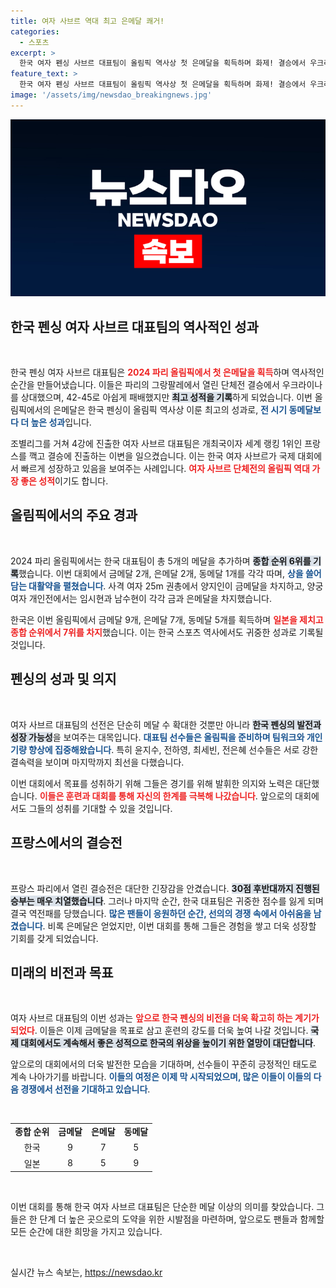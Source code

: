 ```yaml
---
title: 여자 사브르 역대 최고 은메달 쾌거!
categories:
  - 스포츠
excerpt: >
  한국 여자 펜싱 사브르 대표팀이 올림픽 역사상 첫 은메달을 획득하며 화제! 결승에서 우크라이나에 아쉽게 패했지만, 4강에서 세계 1위 프랑스를 꺾은 이변은 감동의 순간. 총 금메달 9개로 종합 6위, 한국의 기적이 계속됩니다!
feature_text: >
  한국 여자 펜싱 사브르 대표팀이 올림픽 역사상 첫 은메달을 획득하며 화제! 결승에서 우크라이나에 아쉽게 패했지만, 4강에서 세계 1위 프랑스를 꺾은 이변은 감동의 순간. 총 금메달 9개로 종합 6위, 한국의 기적이 계속됩니다!
image: '/assets/img/newsdao_breakingnews.jpg'
---
```


<p><img src="/assets/img/newsdao_breakingnews.jpg" alt="bookingtag 속보" /></p>

<h2 data-ke-size="size26">한국 펜싱 여자 사브르 대표팀의 역사적인 성과</h2>

<p data-ke-size="size16">&nbsp;</p>

<p>한국 펜싱 여자 사브르 대표팀은 <b><span style="color: #ee2323;">2024 파리 올림픽에서 첫 은메달을 획득</span></b>하며 역사적인 순간을 만들어냈습니다. 이들은 파리의 그랑팔레에서 열린 단체전 결승에서 우크라이나를 상대했으며, 42-45로 아쉽게 패배했지만 <b><span style="background-color: #21538527;">최고 성적을 기록</span></b>하게 되었습니다. 이번 올림픽에서의 은메달은 한국 펜싱이 올림픽 역사상 이룬 최고의 성과로, <b><span style="color: #1a5490;">전 시기 동메달보다 더 높은 성과</span></b>입니다. </p>

<p>조별리그를 거쳐 4강에 진출한 여자 사브르 대표팀은 개최국이자 세계 랭킹 1위인 프랑스를 깩고 결승에 진출하는 이변을 일으켰습니다. 이는 한국 여자 사브르가 국제 대회에서 빠르게 성장하고 있음을 보여주는 사례입니다. <b><span style="color: #ee2323;">여자 사브르 단체전의 올림픽 역대 가장 좋은 성적</span></b>이기도 합니다. </p>

<h2 data-ke-size="size26">올림픽에서의 주요 경과</h2>

<p data-ke-size="size16">&nbsp;</p>

<p>2024 파리 올림픽에서는 한국 대표팀이 총 5개의 메달을 추가하며 <b><span style="background-color: #21538527;">종합 순위 6위를 기록</span></b>했습니다. 이번 대회에서 금메달 2개, 은메달 2개, 동메달 1개를 각각 따며, <b><span style="color: #1a5490;">상을 쓸어담는 대활약을 펼쳤습니다</span></b>. 사격 여자 25m 권총에서 양지인이 금메달을 차지하고, 양궁 여자 개인전에서는 임시현과 남수현이 각각 금과 은메달을 차지했습니다. </p>

<p>한국은 이번 올림픽에서 금메달 9개, 은메달 7개, 동메달 5개를 획득하며 <b><span style="color: #ee2323;">일본을 제치고 종합 순위에서 7위를 차지</span></b>했습니다. 이는 한국 스포츠 역사에서도 귀중한 성과로 기록될 것입니다. </p>

<h2 data-ke-size="size26">펜싱의 성과 및 의지</h2>

<p data-ke-size="size16">&nbsp;</p>

<p>여자 사브르 대표팀의 선전은 단순히 메달 수 확대한 것뿐만 아니라 <b><span style="background-color: #21538527;">한국 펜싱의 발전과 성장 가능성</span></b>을 보여주는 대목입니다. <b><span style="color: #1a5490;">대표팀 선수들은 올림픽을 준비하며 팀워크와 개인 기량 향상에 집중해왔습니다</span></b>. 특히 윤지수, 전하영, 최세빈, 전은혜 선수들은 서로 강한 결속력을 보이며 마지막까지 최선을 다했습니다. </p>

<p>이번 대회에서 목표를 성취하기 위해 그들은 경기를 위해 발휘한 의지와 노력은 대단했습니다. <b><span style="color: #ee2323;">이들은 훈련과 대회를 통해 자신의 한계를 극복해 나갔습니다</span></b>. 앞으로의 대회에서도 그들의 성취를 기대할 수 있을 것입니다. </p>

<h2 data-ke-size="size26">프랑스에서의 결승전</h2>

<p data-ke-size="size16">&nbsp;</p>

<p>프랑스 파리에서 열린 결승전은 대단한 긴장감을 안겼습니다. <b><span style="background-color: #21538527;">30점 후반대까지 진행된 승부는 매우 치열했습니다</span></b>. 그러나 마지막 순간, 한국 대표팀은 귀중한 점수를 잃게 되며 결국 역전패를 당했습니다. <b><span style="color: #1a5490;">많은 팬들이 응원하던 순간, 선의의 경쟁 속에서 아쉬움을 남겼습니다</span></b>. 비록 은메달은 얻었지만, 이번 대회를 통해 그들은 경험을 쌓고 더욱 성장할 기회를 갖게 되었습니다. </p>

<h2 data-ke-size="size26">미래의 비전과 목표</h2>

<p data-ke-size="size16">&nbsp;</p>

<p>여자 사브르 대표팀의 이번 성과는 <b><span style="color: #ee2323;">앞으로 한국 펜싱의 비전을 더욱 확고히 하는 계기가 되었다</span></b>. 이들은 이제 금메달을 목표로 삼고 훈련의 강도를 더욱 높여 나갈 것입니다. <b><span style="background-color: #21538527;">국제 대회에서도 계속해서 좋은 성적으로 한국의 위상을 높이기 위한 열망이 대단합니다</span></b>. </p>

<p>앞으로의 대회에서의 더욱 발전한 모습을 기대하며, 선수들이 꾸준히 긍정적인 태도로 계속 나아가기를 바랍니다. <b><span style="color: #1a5490;">이들의 여정은 이제 막 시작되었으며, 많은 이들이 이들의 다음 경쟁에서 선전을 기대하고 있습니다</span></b>. </p>

<p data-ke-size="size16">&nbsp;</p>

<table>
  <tr>
    <td style="text-align: center; height: 17px;"><b>종합 순위</b></td>
    <td style="text-align: center; height: 17px;"><b>금메달</b></td>
    <td style="text-align: center; height: 17px;"><b>은메달</b></td>
    <td style="text-align: center; height: 17px;"><b>동메달</b></td>
  </tr>
  <tr>
    <td style="text-align: center; height: 17px;">한국</td>
    <td style="text-align: center; height: 17px;">9</td>
    <td style="text-align: center; height: 17px;">7</td>
    <td style="text-align: center; height: 17px;">5</td>
  </tr>
  <tr>
    <td style="text-align: center; height: 17px;">일본</td>
    <td style="text-align: center; height: 17px;">8</td>
    <td style="text-align: center; height: 17px;">5</td>
    <td style="text-align: center; height: 17px;">9</td>
  </tr>
</table>

<p data-ke-size="size16">&nbsp;</p>

<p>이번 대회를 통해 한국 여자 사브르 대표팀은 단순한 메달 이상의 의미를 찾았습니다. 그들은 한 단계 더 높은 곳으로의 도약을 위한 시발점을 마련하며, 앞으로도 팬들과 함께할 모든 순간에 대한 희망을 가지고 있습니다. </p>

<p data-ke-size="size16">&nbsp;</p>
실시간 뉴스 속보는, <a href="https://newsdao.kr" rel="dofollow">https://newsdao.kr</a>


